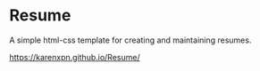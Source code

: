 # Resume

A simple html-css template for creating and maintaining resumes.

https://karenxpn.github.io/Resume/
